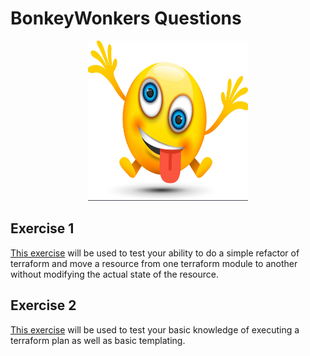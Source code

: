 # BonkeyWonkers Questions


<p align="center">
  <img src="./BonkeyWonkers.png" width="256" height="256" />
</p>


## Exercise 1

[This exercise](./exercise1/README.md) will be used to test your ability to do a
simple refactor of terraform and move a resource from one terraform
module to another without modifying the actual state of the resource.

## Exercise 2

[This exercise](./exercise2/README.md) will be used to test your basic
knowledge of executing a terraform plan as well as basic templating.
